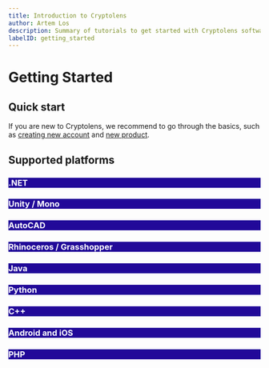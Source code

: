 ```yaml
---
title: Introduction to Cryptolens
author: Artem Los
description: Summary of tutorials to get started with Cryptolens software licensing
labelID: getting_started
---
```


# Getting Started

## Quick start

If you are new to Cryptolens, we recommend to go through the basics, such as [creating new account](/getting-started/create-account) and [new product](/getting-started/new-product).

## Supported platforms

<div class="row">
<div class="col-md-4">
    <div class="card">
    <a href="/getting-started/net-intro" style="text-decoration:none;">
        <div class="card-body" style="background-color: #220999;">
            <h3 class="text-center" style="color:white;">.NET</h3> 
        </div>
    </a>
    </div>
</div>
<div class="col-md-4">
    <div class="card">
    <a href="/getting-started/unity" style="text-decoration:none;">
        <div class="card-body" style="background-color: #220999;">
            <h3 class="text-center" style="color:white;">Unity / Mono</h3> 
        </div>
    </a>
    </div>
</div>
<div class="col-md-4">
    <div class="card">
    <a href="https://cryptolens.io/2019/01/autocad-plugin-software-licensing/" style="text-decoration:none;">
        <div class="card-body" style="background-color: #220999;">
            <h3 class="text-center" style="color:white;">AutoCAD</h3> 
        </div>
    </a>
    </div>
</div>
</div>

<div class="row">
<div class="col-md-4">
    <div class="card">
    <a href="https://cryptolens.io/2019/01/protecting-rhinoceros-plugins-with-software-licensing/" style="text-decoration:none;">
        <div class="card-body" style="background-color: #220999;">
            <h3 class="text-center" style="color:white;">Rhinoceros / Grasshopper</h3> 
        </div>
    </a>
    </div>
</div>
<div class="col-md-4">
    <div class="card">
    <a href="https://github.com/Cryptolens/cryptolens-java" style="text-decoration:none;">
        <div class="card-body" style="background-color: #220999;">
            <h3 class="text-center" style="color:white;">Java</h3> 
        </div>
    </a>
    </div>
</div>
<div class="col-md-4">
    <div class="card">
    <a href="https://github.com/Cryptolens/cryptolens-python" style="text-decoration:none;">
        <div class="card-body" style="background-color: #220999;">
            <h3 class="text-center" style="color:white;">Python</h3> 
        </div>
    </a>
    </div>
</div>
</div>

<div class="row">
<div class="col-md-4">
    <div class="card">
    <a href="https://github.com/Cryptolens/cryptolens-cpp" style="text-decoration:none;">
        <div class="card-body" style="background-color: #220999;">
            <h3 class="text-center" style="color:white;">C++</h3> 
        </div>
    </a>
    </div>
</div>
<div class="col-md-4">
    <div class="card">
    <a href="/getting-started/ios-android" style="text-decoration:none;">
        <div class="card-body" style="background-color: #220999;">
            <h3 class="text-center" style="color:white;">Android and iOS</h3> 
        </div>
    </a>
    </div>
</div>
<div class="col-md-4">
    <div class="card">
    <a href="https://github.com/Cryptolens/cryptolens-php" style="text-decoration:none;">
        <div class="card-body" style="background-color: #220999;">
            <h3 class="text-center" style="color:white;">PHP</h3> 
        </div>
    </a>
    </div>
</div>
</div>